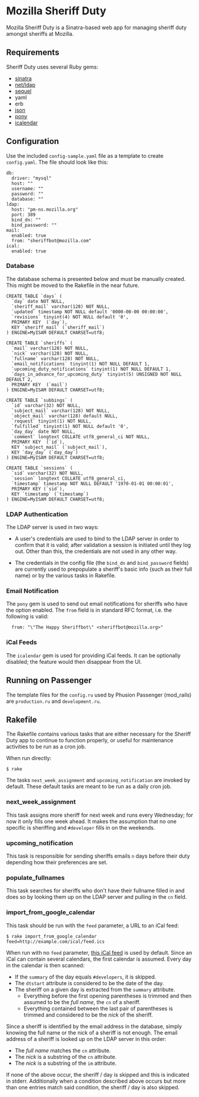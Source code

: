 Mozilla Sheriff Duty
====================
Mozilla Sheriff Duty is a Sinatra-based web app for managing sheriff duty 
amongst sheriffs at Mozilla.

Requirements
------------
Sheriff Duty uses several Ruby gems:

* [sinatra](http://www.sinatrarb.com/)
* [net/ldap](http://github.com/RoryO/ruby-net-ldap)
* [sequel](http://sequel.rubyforge.org/)
* yaml
* erb
* [json](http://flori.github.com/json/)
* [pony](http://github.com/benprew/pony)
* [icalendar](http://icalendar.rubyforge.org/)

Configuration
-------------
Use the included `config-sample.yaml` file as a template to create 
`config.yaml`. The file should look like this:

    db:
      driver: "mysql"
      host: ""
      username: ""
      password: ""
      database: ""
    ldap:
      host: "pm-ns.mozilla.org"
      port: 389
      bind_dn: ""
      bind_password: ""
    mail:
      enabled: true
      from: "sheriffbot@mozilla.com"
    ical:
      enabled: true

### Database ###

The database schema is presented below and must be manually created. This might 
be moved to the Rakefile in the near future.

    CREATE TABLE `days` (
      `day` date NOT NULL,
      `sheriff_mail` varchar(128) NOT NULL,
      `updated` timestamp NOT NULL default '0000-00-00 00:00:00',
      `revisions` tinyint(4) NOT NULL default '0',
      PRIMARY KEY  (`day`),
      KEY `sheriff_mail` (`sheriff_mail`)
    ) ENGINE=MyISAM DEFAULT CHARSET=utf8;

    CREATE TABLE `sheriffs` (
      `mail` varchar(128) NOT NULL,
      `nick` varchar(128) NOT NULL,
      `fullname` varchar(128) NOT NULL,
      `email_notifications` tinyint(1) NOT NULL DEFAULT 1,
      `upcoming_duty_notifications` tinyint(1) NOT NULL DEFAULT 1,
      `days_in_advance_for_upcoming_duty` tinyint(5) UNSIGNED NOT NULL DEFAULT 2,
      PRIMARY KEY  (`mail`)
    ) ENGINE=MyISAM DEFAULT CHARSET=utf8;

    CREATE TABLE `subbings` (
      `id` varchar(32) NOT NULL,
      `subject_mail` varchar(128) NOT NULL,
      `object_mail` varchar(128) default NULL,
      `request` tinyint(1) NOT NULL,
      `fulfilled` tinyint(1) NOT NULL default '0',
      `day_day` date NOT NULL,
      `comment` longtext COLLATE utf8_general_ci NOT NULL,
      PRIMARY KEY  (`id`),
      KEY `subject_mail` (`subject_mail`),
      KEY `day_day` (`day_day`)
    ) ENGINE=MyISAM DEFAULT CHARSET=utf8;

    CREATE TABLE `sessions` (
      `sid` varchar(32) NOT NULL,
      `session` longtext COLLATE utf8_general_ci,
      `timestamp` timestamp NOT NULL DEFAULT '1970-01-01 00:00:01',
      PRIMARY KEY (`sid`),
      KEY `timestamp` (`timestamp`)
    ) ENGINE=MyISAM DEFAULT CHARSET=utf8;

### LDAP Authentication ###
The LDAP server is used in two ways:

* A user's credentials are used to bind to the LDAP server in order to confirm
that it is valid; after validation a session is initiated until they log out.
Other than this, the credentials are not used in any other way.

* The credentials in the config file (the `bind_dn` and `bind_password` fields) 
are currently used to prepopulate a sheriff's basic info (such as their full 
name) or by the various tasks in Rakefile.

### Email Notification ###
The `pony` gem is used to send out email notifications for sheriffs who have 
the option enabled. The `from` field is in standard RFC format, i.e. the
following is valid:

      from: "\"The Happy Sheriffbot\" <sheriffbot@mozilla.org>"

### iCal Feeds ###
The `icalendar` gem is used for providing iCal feeds. It can be optionally 
disabled; the feature would then disappear from the UI.

Running on Passenger
--------------------
The template files for the `config.ru` used by Phusion Passenger (mod_rails) 
are `production.ru` and `development.ru`.

Rakefile
--------
The Rakefile contains various tasks that are either necessary for the Sheriff 
Duty app to continue to function properly, or useful for maintenance activities
to be run as a cron job.

When run directly:

    $ rake

The tasks `next_week_assignment` and `upcoming_notification` are invoked by
default. These default tasks are meant to be run as a daily cron job.

### next_week_assignment ###
This task assigns more sheriff for next week and runs every Wednesday; for now 
it only fills one week ahead. It makes the assumption that no one specific is
sheriffing and `#developer` fills in on the weekends.

### upcoming_notification ###
This task is responsible for sending sheriffs emails `n` days before their duty 
depending how their preferences are set.

### populate_fullnames ###
This task searches for sheriffs who don't have their fullname filled in and 
does so by looking them up on the LDAP server and pulling in the `cn` field.

### import_from_google_calendar ###
This task should be run with the `feed` parameter, a URL to an iCal feed:

    $ rake import_from_google_calendar feed=http://example.com/ical/feed.ics

When run with no `feed` parameter, [this iCal feed][1] is used by default.
Since an iCal can contain several calendars, the first calendar is assumed.
Every day in the calendar is then scanned:

* If the `summary` of the day equals `#developers`, it is skipped.
* The `dtstart` attribute is considered to be the date of the day.
* The sheriff on a given day is extracted from the `summary` attribute.
  * Everything before the first opening parentheses is trimmed and then assumed
  to be the _full name_, the `cn` of a sheriff.
  * Everything contained between the last pair of parentheses is trimmed and
  considered to be the _nick_ of the sheriff.

Since a sheriff is identified by the email address in the database, simply 
knowing the full name or the nick of a sheriff is not enough. The email address 
of a sheriff is looked up on the LDAP server in this order:

* The _full name_ matches the `cn` attribute.
* The _nick_ is a substring of the `cn` attribute.
* The _nick_ is a substring of the `im` attribute.

If none of the above occur, the sheriff / day is skipped and this is indicated
in stderr. Additionally when a condition described above occurs but more than
one entries match said condition, the sheriff / day is also skipped.

[1]: http://www.google.com/calendar/ical/j6tkvqkuf9elual8l2tbuk2umk%40group.calendar.google.com/public/basic.ics

